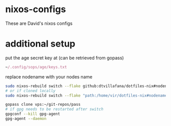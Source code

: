 # nixos-configs
These are David's nixos configs
# additional setup
put the age secret key at (can be retrieved from gopass)
```nix
~/.config/sops/age/keys.txt
```


replace nodename with your nodes name
```bash
sudo nixos-rebuild switch --flake github:dtvillafana/dotfiles-nix#nodename
# or if cloned locally
sudo nixos-rebuild switch --flake "path:/home/vir/dotfiles-nix#nodename" --impure

gopass clone vps:~/git-repos/pass
# if gpg needs to be restarted after switch
gpgconf --kill gpg-agent
gpg-agent --daemon
```
